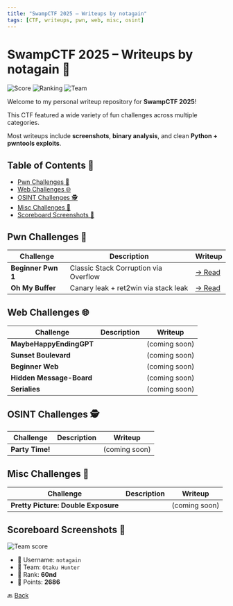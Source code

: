 ```yaml
---
title: "SwampCTF 2025 – Writeups by notagain"
tags: [CTF, writeups, pwn, web, misc, osint]
---
```


# SwampCTF 2025 – Writeups by notagain 🐊

![Score](https://img.shields.io/badge/Score-2686%20pts-blueviolet)
![Ranking](https://img.shields.io/badge/Ranking-60nd%20place-brightgreen)
![Team](https://img.shields.io/badge/Team-Otaku%20Hunter-purple)

Welcome to my personal writeup repository for **SwampCTF 2025**!  

This CTF featured a wide variety of fun challenges across multiple categories.

Most writeups include **screenshots**, **binary analysis**, and clean **Python + pwntools exploits**.

## Table of Contents 📜

- [Pwn Challenges 🏹](#pwn-challenges-)
- [Web Challenges 🌐](#web-challenges-)
- [OSINT Challenges 🕵️](#osint-challenges-%EF%B8%8F)
- [Misc Challenges 🧩](#misc-challenges-)
- [Scoreboard Screenshots 📸](#scoreboard-screenshots-)

## Pwn Challenges 🏹 

| Challenge        | Description                          | Writeup                                                  |
|------------------|--------------------------------------|-----------------------------------------------------------|
| **Beginner Pwn 1** | Classic Stack Corruption via Overflow | [→ Read](./pwn/Beginner%20Pwn%201/)               |
| **Oh My Buffer** | Canary leak + ret2win via stack leak | [→ Read](./pwn/Oh%20My%20Buffer/)               |

## Web Challenges 🌐

| Challenge               | Description                    | Writeup       |
|-------------------------|--------------------------------|---------------|
| **MaybeHappyEndingGPT** |                                | (coming soon) |
| **Sunset Boulevard**     |                                | (coming soon) |
| **Beginner Web**         |                                | (coming soon) |
| **Hidden Message-Board** |                                | (coming soon) |
| **Serialies**            |                                | (coming soon) |

## OSINT Challenges 🕵️

| Challenge       | Description              | Writeup       |
|------------------|--------------------------|---------------|
| **Party Time!**  |                          | (coming soon) |

## Misc Challenges 🧩

| Challenge                          | Description         | Writeup       |
|-----------------------------------|---------------------|---------------|
| **Pretty Picture: Double Exposure** |                     | (coming soon) |

## Scoreboard Screenshots 📸

![Team score](https://github.com/user-attachments/assets/42858b92-5a25-45d3-baf0-491b29127f62)

- 🧠 Username: `notagain` 
- 👥 Team: `Otaku Hunter`
- 🥈 Rank: **60nd** 
- 🧩 Points: **2686**

🔙 [Back](../../../../)
